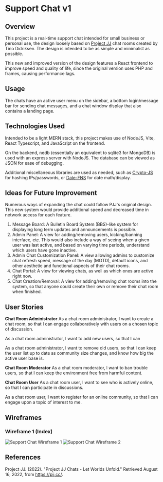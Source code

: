 # Support Chat v1

## Overview
This project is a real-time support chat intended for small business or personal use, the design loosely based on [Project JJ](https://pjj.cc) chat rooms created by Tino Didriksen. The design is intended to be as simple and minimalist as possible.

This new and improved version of the design features a React frontend to improve speed and quality of life, since the original version uses PHP and frames, causing performance lags.

## Usage
The chats have an active user menu on the sidebar, a bottom login/message bar for sending chat messages, and a chat window display that also contains a landing page.

## Technologies Used
Intended to be a light MERN stack, this project makes use of NodeJS, Vite, React Typescript, and JavaScript on the frontend.

On the backend, nedb (essentially an equivalent to sqlite3 for MongoDB) is used with an express server with NodeJS. The database can be viewed as JSON for ease of debugging.

Additional miscellaneous libraries are used as needed, such as [Crypto-JS](https://www.npmjs.com/package/crypto-js) for hashing IPs/passwords, or [Date-FNS](https://date-fns.org/) for date math/display.

## Ideas for Future Improvement
Numerous ways of expanding the chat could follow PJJ's original design. This new system would provide additional speed and decreased time in network access for each feature.

1. Message Board: A Bulletin Board System (BBS)-like system for displaying long term updates and announcements is possible.
1. Admin Panel: A view for adding/removing users, kicking/banning interface, etc. This would also include a way of seeing when a given user was last active, and based on varying time periods, understand which users have gone inactive.
1. Admin Chat Customization Panel: A view allowing admins to customize chat refresh speed, message of the day (MOTD), default icons, and other aesthetic and functional aspects of their chat rooms.
1. Chat Portal: A view for viewing chats, as well as which ones are active right now.
1. Chat Creation/Removal: A view for adding/removing chat rooms into the system, so that anyone could create their own or remove their chat room when finished.

## User Stories

**Chat Room Administrator**
As a chat room administrator, I want to create a chat room, so that I can engage collaboratively with users on a chosen topic of discussion.

As a chat room administrator, I want to add new users, so that I can

As a chat room administrator, I want to remove old users, so that I can keep the user list up to date as community size changes, and know how big the active user base is.

**Chat Room Moderator**
As a chat room moderator, I want to ban trouble users, so that I can keep the environment free from harmful content.

**Chat Room User**
As a chat room user, I want to see who is actively online, so that I can participate in discussions.

As a chat room user, I want to register for an online community, so that I can engage upon a topic of interest to me.


## Wireframes

### Wireframe 1 (Index)
![Support Chat Wireframe 1](https://drive.google.com/uc?export=view&id=1y4rNs3WE38eIUTX38CdAvdrtycTqYe03 "Support Chat 1")
![Support Chat Wireframe 2](https://drive.google.com/uc?export=view&id=1jxkYCXMfyRvyIwO9y_CM_cA5ddp_o4JX "Support Chat 2")

## References
Project JJ. (2022). "Project JJ Chats - Let Worlds Unfold." Retrieved August 16, 2022, from https://pjj.cc/.

